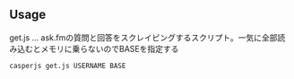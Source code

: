 ## Usage

get.js … ask.fmの質問と回答をスクレイピングするスクリプト。一気に全部読み込むとメモリに乗らないのでBASEを指定する

```
casperjs get.js USERNAME BASE
```
